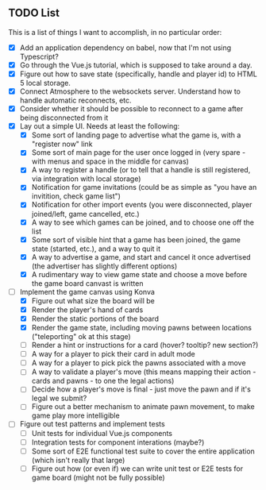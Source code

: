## TODO List

This is a list of things I want to accomplish, in no particular order:

- [x] Add an application dependency on babel, now that I'm not using Typescript?
- [x] Go through the Vue.js tutorial, which is supposed to take around a day.
- [x] Figure out how to save state (specifically, handle and player id) to HTML 5 local storage.
- [x] Connect Atmosphere to the websockets server.  Understand how to handle automatic reconnects, etc.
- [x] Consider whether it should be possible to reconnect to a game after being disconnected from it
- [x] Lay out a simple UI.  Needs at least the following:
   - [x] Some sort of landing page to advertise what the game is, with a "register now" link
   - [x] Some sort of main page for the user once logged in (very spare - with menus and space in the middle for canvas)
   - [x] A way to register a handle (or to tell that a handle is still registered, via integration with local storage)
   - [x] Notification for game invitations (could be as simple as "you have an invitition, check game list")
   - [x] Notification for other import events (you were disconnected, player joined/left, game cancelled, etc.)
   - [x] A way to see which games can be joined, and to choose one off the list
   - [x] Some sort of visible hint that a game has been joined, the game state (started, etc.), and a way to quit it
   - [x] A way to advertise a game, and start and cancel it once advertised (the advertiser has slightly different options)
   - [x] A rudimentary way to view game state and choose a move before the game board canvast is written
- [ ] Implement the game canvas using Konva
   - [x] Figure out what size the board will be 
   - [x] Render the player's hand of cards
   - [x] Render the static portions of the board
   - [x] Render the game state, including moving pawns between locations ("teleporting" ok at this stage)
   - [ ] Render a hint or instructions for a card (hover?  tooltip?  new section?)
   - [ ] A way for a player to pick their card in adult mode
   - [ ] A way for a player to pick pick the pawns associated with a move
   - [ ] A way to validate a player's move (this means mapping their action - cards and pawns - to one the legal actions)
   - [ ] Decide how a player's move is final - just move the pawn and if it's legal we submit?
   - [ ] Figure out a better mechanism to animate pawn movement, to make game play more intelligible
- [ ] Figure out test patterns and implement tests
   - [ ] Unit tests for individual Vue.js components
   - [ ] Integration tests for component interations (maybe?) 
   - [ ] Some sort of E2E functional test suite to cover the entire application (which isn't really that large)
   - [ ] Figure out how (or even if) we can write unit test or E2E tests for game board (might not be fully possible)
